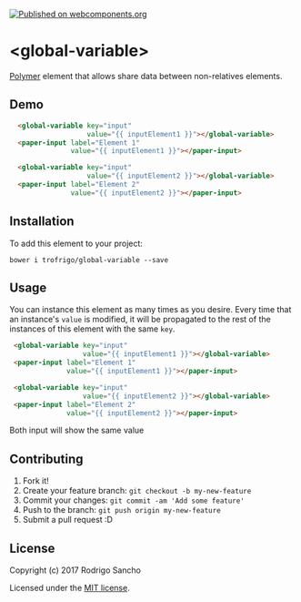 [![Published on webcomponents.org](https://img.shields.io/badge/webcomponents.org-published-blue.svg)](https://www.webcomponents.org/element/trofrigo/global-variable)

# \<global-variable\>

[Polymer](https://www.polymer-project.org/1.0/) element that allows share data between non-relatives elements.

## Demo
<!--
```
<custom-element-demo>
  <template>
    <script src="../webcomponentsjs/webcomponents-lite.min.js"></script>
    <link rel="import" href="global-variable.html">
    <link rel="import" href="../paper-input/paper-input.html">
    <template is="dom-bind">
        <next-code-block></next-code-block>
    </template>
  </template>
</custom-element-demo>
```
-->
```html
  <global-variable key="input" 
                   value="{{ inputElement1 }}"></global-variable>
  <paper-input label="Element 1"
               value="{{ inputElement1 }}"></paper-input>

  <global-variable key="input" 
                   value="{{ inputElement2 }}"></global-variable>
  <paper-input label="Element 2"
               value="{{ inputElement2 }}"></paper-input>
```

## Installation

To add this element to your project:

    bower i trofrigo/global-variable --save

## Usage

You can instance this element as many times as you desire. 
Every time that an instance's `value` is modified, it will be propagated to the rest of the 
instances of this element with the same `key`.
 ```html
  <global-variable key="input" 
                   value="{{ inputElement1 }}"></global-variable>
  <paper-input label="Element 1"
               value="{{ inputElement1 }}"></paper-input>

  <global-variable key="input" 
                   value="{{ inputElement2 }}"></global-variable>
  <paper-input label="Element 2"
               value="{{ inputElement2 }}"></paper-input>
```
Both input will show the same value

## Contributing

1. Fork it!
2. Create your feature branch: `git checkout -b my-new-feature`
3. Commit your changes: `git commit -am 'Add some feature'`
4. Push to the branch: `git push origin my-new-feature`
5. Submit a pull request :D

## License

Copyright (c) 2017 Rodrigo Sancho

Licensed under the [MIT license](https://github.com/trofrigo/global-variable/blob/master/LICENSE).
